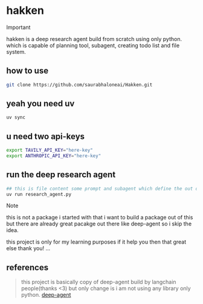 # hakken 

> [!IMPORTANT] 
> hakken is a deep research agent build from scratch using only python.
> which is capable of planning tool, subagent, creating todo list and file system.


## how to use 

```bash 
git clone https://github.com/saurabhaloneai/Hakken.git
```
## yeah you need uv 

```bash
uv sync 
```
## u need two api-keys 

```bash 
export TAVILY_API_KEY="here-key"
export ANTHROPIC_API_KEY="here-key"
```

## run the deep research agent 

```python
## this is file content some prompt and subagent which define the out deep research agent
uv run research_agent.py
```

>[!NOTE] 
> this is not a package i started with that i want to build a package out of this but there are already great pacakge out there like deep-agent so i skip the idea.
>
> this project is only for my learning purposes if it help you then that great else thank you! ... 




## references

> this project is basically copy of deep-agent build by langchain people(thanks <3) but only change is i am not using any library only python.
[deep-agent](https://github.com/langchain-ai/deepagents/tree/master)



